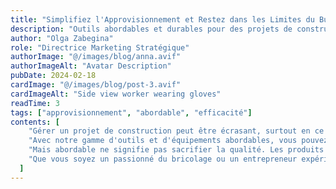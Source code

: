 ```yaml
---
title: "Simplifiez l'Approvisionnement et Restez dans les Limites du Budget avec Capitanbrush"
description: "Outils abordables et durables pour des projets de construction efficaces"
author: "Olga Zabegina"
role: "Directrice Marketing Stratégique"
authorImage: "@/images/blog/anna.avif"
authorImageAlt: "Avatar Description"
pubDate: 2024-02-18
cardImage: "@/images/blog/post-3.avif"
cardImageAlt: "Side view worker wearing gloves"
readTime: 3
tags: ["approvisionnement", "abordable", "efficacité"]
contents: [
    "Gérer un projet de construction peut être écrasant, surtout en ce qui concerne l'approvisionnement. C'est pourquoi Capitanbrush s'engage à simplifier le processus et à maintenir vos projets dans les limites du budget.",
    "Avec notre gamme d'outils et d'équipements abordables, vous pouvez trouver tout ce dont vous avez besoin sans vous ruiner. Notre design centré sur l'utilisateur garantit que nos produits sont faciles à utiliser, vous faisant gagner du temps et de la frustration sur le chantier.",
    "Mais abordable ne signifie pas sacrifier la qualité. Les produits Capitanbrush sont conçus pour durer, offrant des performances fiables et une durabilité lorsque vous en avez le plus besoin. Et avec notre documentation complète et nos tutoriels, vous pouvez intégrer nos produits de manière transparente dans votre flux de travail, maximisant ainsi l'efficacité et la productivité.",
    "Que vous soyez un passionné du bricolage ou un entrepreneur expérimenté, Capitanbrush a les solutions dont vous avez besoin pour réussir. Découvrez la différence par vous-même et voyez pourquoi Capitanbrush est le choix de confiance pour les besoins en matériel et en construction."
  ]
---
```

